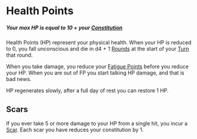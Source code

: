 # Health Points

##### Your max HP is equal to 10 + your [Constitution](../Chosen%20Statistics/Constitution.md)

Health Points (HP) represent your physical health. When your HP is reduced to 0, you fall unconscious and die in d4 + 1 [Rounds](../../Game%20Structure/Round.md) at the start of your [Turn](../../Game%20Structure/Turn.md) that round.

When you take damage, you reduce your [Fatigue Points](Fatigue%20Points.md) before you reduce your HP. When you are out of FP you start talking HP damage, and that is bad news.

HP regenerates slowly, after a full day of rest you can restore 1 HP. 
## Scars
If you ever take 5 or more damage to your HP from a single hit, you incur a [Scar](Scars.md).
	Each scar you have reduces your constitution by 1.